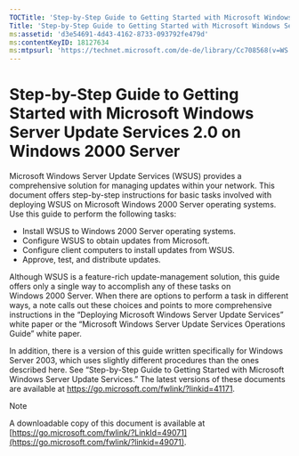 ```yaml
---
TOCTitle: 'Step-by-Step Guide to Getting Started with Microsoft Windows Server Update Services 2.0 on Windows 2000 Server'
Title: 'Step-by-Step Guide to Getting Started with Microsoft Windows Server Update Services 2.0 on Windows 2000 Server'
ms:assetid: 'd3e54691-4d43-4162-8733-093792fe479d'
ms:contentKeyID: 18127634
ms:mtpsurl: 'https://technet.microsoft.com/de-de/library/Cc708568(v=WS.10)'
---
```


Step-by-Step Guide to Getting Started with Microsoft Windows Server Update Services 2.0 on Windows 2000 Server
==============================================================================================================

Microsoft Windows Server Update Services (WSUS) provides a comprehensive solution for managing updates within your network. This document offers step-by-step instructions for basic tasks involved with deploying WSUS on Microsoft Windows 2000 Server operating systems. Use this guide to perform the following tasks:

-   Install WSUS to Windows 2000 Server operating systems.
-   Configure WSUS to obtain updates from Microsoft.
-   Configure client computers to install updates from WSUS.
-   Approve, test, and distribute updates.

Although WSUS is a feature-rich update-management solution, this guide offers only a single way to accomplish any of these tasks on Windows 2000 Server. When there are options to perform a task in different ways, a note calls out these choices and points to more comprehensive instructions in the “Deploying Microsoft Windows Server Update Services” white paper or the “Microsoft Windows Server Update Services Operations Guide” white paper.

In addition, there is a version of this guide written specifically for Windows Server 2003, which uses slightly different procedures than the ones described here. See “Step-by-Step Guide to Getting Started with Microsoft Windows Server Update Services.” The latest versions of these documents are available at <https://go.microsoft.com/fwlink/?linkid=41171>.


> [!NOTE]  
> A downloadable copy of this document is available at [https://go.microsoft.com/fwlink/?LinkId=49071](https://go.microsoft.com/fwlink/?linkid=49071).
